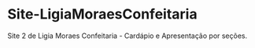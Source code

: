 # Site-LigiaMoraesConfeitaria
Site 2 de Ligia Moraes Confeitaria - Cardápio e Apresentação por seções.
